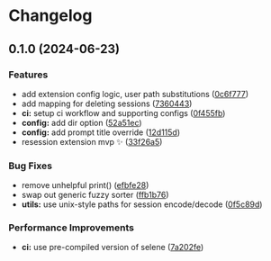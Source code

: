 # Changelog

## 0.1.0 (2024-06-23)


### Features

* add extension config logic, user path substitutions ([0c6f777](https://github.com/scottmckendry/pick-resession.nvim/commit/0c6f777fb54b6921dbee2900d8de02f2db4a0349))
* add mapping for deleting sessions ([7360443](https://github.com/scottmckendry/pick-resession.nvim/commit/73604433ef9a98bfbb3da1fc1ed5408e034c2291))
* **ci:** setup ci workflow and supporting configs ([0f455fb](https://github.com/scottmckendry/pick-resession.nvim/commit/0f455fbcab112f863b34e5d49c9ae5b6d7e211a7))
* **config:** add dir option ([52a51ec](https://github.com/scottmckendry/pick-resession.nvim/commit/52a51eca82684ab98bc89398f88a132734d130c3))
* **config:** add prompt title override ([12d115d](https://github.com/scottmckendry/pick-resession.nvim/commit/12d115d9fdd2339bf0d40dcf0c3b20a56861c565))
* resession extension mvp :sparkles: ([33f26a5](https://github.com/scottmckendry/pick-resession.nvim/commit/33f26a553ecfbe176fcb58b94e6fb801ff58c75a))


### Bug Fixes

* remove unhelpful print() ([efbfe28](https://github.com/scottmckendry/pick-resession.nvim/commit/efbfe281aaa865aa7666abdb1c3722ba2c4efc6e))
* swap out generic fuzzy sorter ([ffb1b76](https://github.com/scottmckendry/pick-resession.nvim/commit/ffb1b760dab4c08a859abbee4e5eb92496c4dbac))
* **utils:** use unix-style paths for session encode/decode ([0f5c89d](https://github.com/scottmckendry/pick-resession.nvim/commit/0f5c89d33093ed5ab0b5b780eb29e5b3b1a76cbf))


### Performance Improvements

* **ci:** use pre-compiled version of selene ([7a202fe](https://github.com/scottmckendry/pick-resession.nvim/commit/7a202fef6d0ba8379d8a33e459ab5af74823c796))
